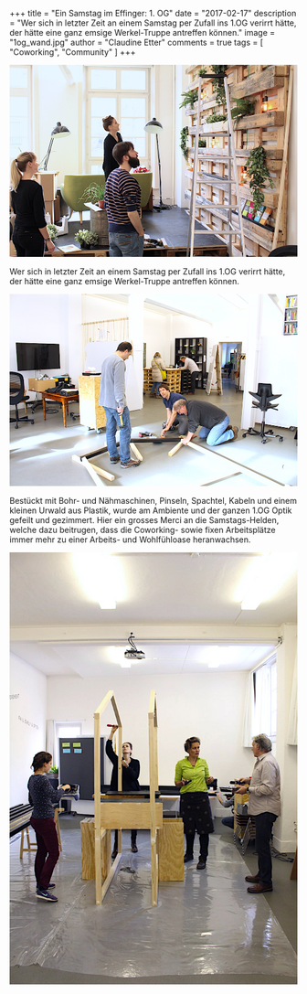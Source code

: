 +++
title = "Ein Samstag im Effinger: 1. OG"
date = "2017-02-17"
description = "Wer sich in letzter Zeit an einem Samstag per Zufall ins 1.OG verirrt hätte, der hätte eine ganz emsige Werkel-Truppe antreffen können."
image = "1og_wand.jpg"
author = "Claudine Etter"
comments = true
tags = [ "Coworking", "Community" ]
+++

![Grüne Wand im 1. OG](1og_wand.jpg)

<div class="lead">
  Wer sich in letzter Zeit an einem Samstag per Zufall ins 1.OG verirrt hätte, der hätte eine ganz emsige Werkel-Truppe antreffen können.
</div>

![Coworking Häuschen](1og_haeuschen.jpg)

Bestückt mit Bohr- und Nähmaschinen, Pinseln, Spachtel, Kabeln und einem kleinen Urwald aus Plastik, wurde am Ambiente und der ganzen 1.OG Optik gefeilt und gezimmert. Hier ein grosses Merci an die Samstags-Helden, welche dazu beitrugen, dass die Coworking- sowie fixen Arbeitsplätze immer mehr zu einer Arbeits- und Wohlfühloase heranwachsen.

![Coworking Häuschen](1og_haeuschen2.jpg)
